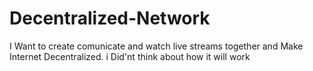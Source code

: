 # Decentralized-Network
I Want to create comunicate and watch live streams together and Make Internet Decentralized. i Did'nt think about how it will work
